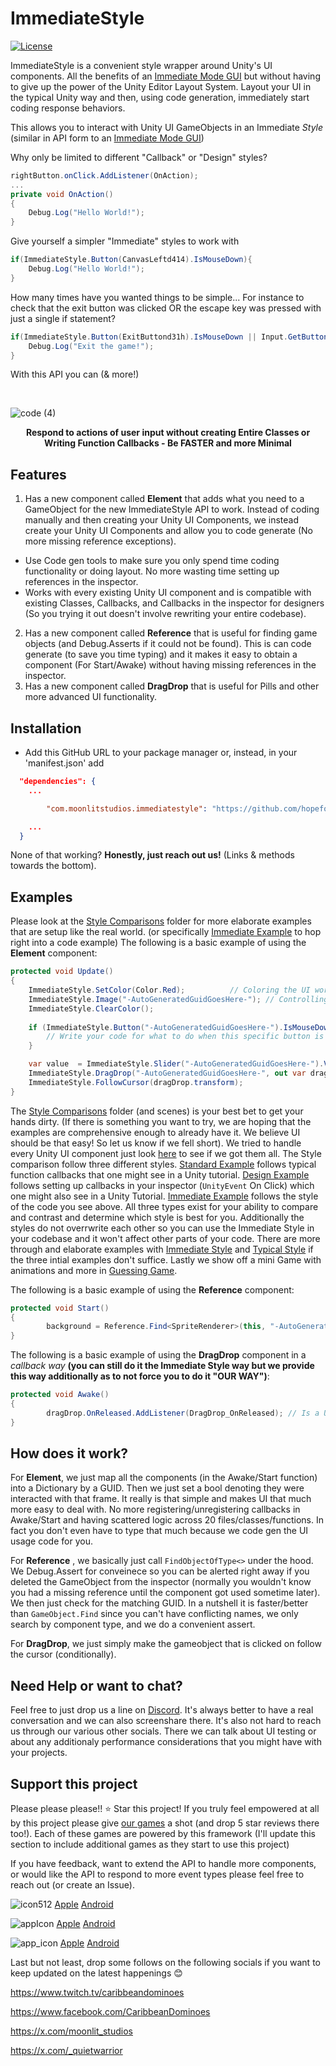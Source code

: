 # ImmediateStyle 
[![License](https://img.shields.io/badge/license-MIT-green)](https://github.com/hopeforsenegal/immediatestyle/blob/master/LICENSE.md)

ImmediateStyle is a convenient style wrapper around Unity's UI components. All the benefits of an [Immediate Mode GUI](https://caseymuratori.com/blog_0001) but without having to give up the power of the Unity Editor Layout System. Layout your UI in the typical Unity way and then, using code generation, immediately start coding response behaviors.

This allows you to interact with Unity UI GameObjects in an Immediate *Style* (similar in API form to an [Immediate Mode GUI](https://caseymuratori.com/blog_0001))

Why only be limited to different "Callback" or "Design" styles?

```cs    
rightButton.onClick.AddListener(OnAction);
...
private void OnAction()
{
    Debug.Log("Hello World!");
}
```

Give yourself a simpler "Immediate" styles to work with

```cs 
if(ImmediateStyle.Button(CanvasLeftd414).IsMouseDown){
    Debug.Log("Hello World!");
}
```
How many times have you wanted things to be simple... 
For instance to check that the exit button was clicked OR the escape key was pressed with just a single if statement?
```cs 
if(ImmediateStyle.Button(ExitButtond31h).IsMouseDown || Input.GetButtonDown(KeyCode.Escape)){
    Debug.Log("Exit the game!");
}
```
With this API you can (& more!)

<br>

![code (4)](https://github.com/user-attachments/assets/df496928-9f0c-49c2-8e2f-6cb970bc13a8)


<p align="center">
<b>Respond to actions of user input without creating Entire Classes or Writing Function Callbacks - Be FASTER and more Minimal
</b>
<br>
</p>

## Features
1. Has a new component called **Element** that adds what you need to a GameObject for the new ImmediateStyle API to work. Instead of coding manually and then creating your Unity UI Components, we instead create your Unity UI Components and allow you to code generate (No more missing reference exceptions).
* Use Code gen tools to make sure you only spend time coding functionality or doing layout. No more wasting time setting up references in the inspector.
*  Works with every existing Unity UI component and is compatible with existing Classes, Callbacks, and Callbacks in the inspector for designers (So you trying it out doesn't involve rewriting your entire codebase).
2. Has a new component called **Reference** that is useful for finding game objects (and Debug.Asserts if it could not be found). This is can code generate (to save you time typing) and it makes it easy to obtain a component (For Start/Awake) without having missing references in the inspector.
3. Has a new component called **DragDrop** that is useful for Pills and other more advanced UI functionality.

## Installation

- Add this GitHub URL to your package manager or, instead, in your 'manifest.json' add
```json
  "dependencies": {
	...

    	"com.moonlitstudios.immediatestyle": "https://github.com/hopeforsenegal/com.moonlitstudios.immediatestyle.git",

	...
  }
```

None of that working? **Honestly, just reach out us!** (Links & methods towards the bottom).

## Examples
Please look at the [Style Comparisons](https://github.com/hopeforsenegal/com.moonlitstudios.immediatestyle/blob/main/StyleComparisons) folder for more elaborate examples that are setup like the real world. (or specifically [Immediate Example](https://github.com/hopeforsenegal/com.moonlitstudios.immediatestyle/blob/main/StyleComparisons/ImmediateExample.cs) to hop right into a code example) 
The following is a basic example of using the **Element** component: 
```cs
protected void Update()
{
	ImmediateStyle.SetColor(Color.Red);		     // Coloring the UI works like this (and therefore can be done in a batch)
	ImmediateStyle.Image("-AutoGeneratedGuidGoesHere-"); // Controlling (CanvasGroup|Text) works like this
	ImmediateStyle.ClearColor();
	
	if (ImmediateStyle.Button("-AutoGeneratedGuidGoesHere-").IsMouseDown) {	  // Controlling (Toggle|InputField|Dropdown) works like this
	    // Write your code for what to do when this specific button is clicked
	}

	var value  = ImmediateStyle.Slider("-AutoGeneratedGuidGoesHere-").Value; // Controlling Slider works like this
	ImmediateStyle.DragDrop("-AutoGeneratedGuidGoesHere-", out var dragDrop); // Controlling DragDrop works like this
	ImmediateStyle.FollowCursor(dragDrop.transform);
}
```
The [Style Comparisons](https://github.com/hopeforsenegal/com.moonlitstudios.immediatestyle/blob/main/StyleComparisons) folder (and scenes) is your best bet to get your hands dirty. (If there is something you want to try, we are hoping that the examples are comprehensive enough to already have it. We believe UI should be that easy! So let us know if we fell short). We tried to handle every Unity UI component just look [here](https://github.com/hopeforsenegal/com.moonlitstudios.immediatestyle/blob/main/Runtime/UI/Immediate/ImmediateStyle.cs) to see if we got them all. The Style comparison follow three different styles. [Standard Example](https://github.com/hopeforsenegal/com.moonlitstudios.immediatestyle/blob/main/StyleComparisons/StandardExample.cs) follows typical function callbacks that one might see in a Unity tutorial. [Design Example](https://github.com/hopeforsenegal/com.moonlitstudios.immediatestyle/blob/main/StyleComparisons/DesignExample.cs) follows setting up callbacks in your inspector (`UnityEvent` On Click) which one might also see in a Unity Tutorial. [Immediate Example](https://github.com/hopeforsenegal/com.moonlitstudios.immediatestyle/blob/main/StyleComparisons/ImmediateExample.cs) follows the style of the code you see above. All three types exist for your ability to compare and contrast and determine which style is best for you. Additionally the styles do not overrwrite each other so you can use the Immediate Style in your codebase and it won't affect other parts of your code.
There are more through and elaborate examples with [Immediate Style](https://github.com/hopeforsenegal/com.moonlitstudios.immediatestyle/blob/main/StyleComparisons/A_ImmediateStyle.cs) and [Typical Style](https://github.com/hopeforsenegal/com.moonlitstudios.immediatestyle/blob/main/StyleComparisons/A_TypicalStyle.cs) if the three intial examples don't suffice.
Lastly we show off a mini Game with animations and more in [Guessing Game](https://github.com/hopeforsenegal/com.moonlitstudios.immediatestyle/blob/main/GuessingGame).


The following is a basic example of using the **Reference** component: 
```cs
protected void Start()
{
        background = Reference.Find<SpriteRenderer>(this, "-AutoGeneratedGuidGoesHere-"); // We save you mental anguish and time!
}
```

The following is a basic example of using the **DragDrop** component in a *callback way*  **(you can still do it the Immediate Style way but we provide this way additionally as to not force you to do it "OUR WAY")**: 
```cs
protected void Awake()
{
        dragDrop.OnReleased.AddListener(DragDrop_OnReleased); // Is a UnityEvent so Designers can set OnReleased inspector instead.
}
```

## How does it work?
For **Element**, we just map all the components (in the Awake/Start function) into a Dictionary by a GUID. Then we just set a bool denoting they were interacted with that frame. It really is that simple and makes UI that much more easy to deal with. No more registering/unregistering callbacks in Awake/Start and having scattered logic across 20 files/classes/functions. In fact you don't even have to type that much because we code gen the UI usage code for you.

For **Reference** , we basically just call `FindObjectOfType<>` under the hood. We Debug.Assert for conveinece so you can be alerted right away if you deleted the GameObject from the inspector (normally you wouldn't know you had a missing reference until the component got used sometime later). We then just check for the matching GUID. In a nutshell it is faster/better than `GameObject.Find` since you can't have conflicting names, we only search by component type, and we do a convenient assert.

For **DragDrop**, we just simply make the gameobject that is clicked on follow the cursor (conditionally).

## Need Help or want to chat?
Feel free to just drop us a line on [Discord](https://discord.gg/8y87EEaftE). It's always better to have a real conversation and we can also screenshare there. It's also not hard to reach us through our various other socials. There we can talk about UI testing or about any additionaly performance considerations that you might have with your projects.

## Support this project 
Please please please!! ⭐ Star this project! If you truly feel empowered at all by this project please give [our games](https://linktr.ee/moonlit_games) a shot (and drop 5 star reviews there too!). Each of these games are powered by this framework (I'll update this section to include additional games as they start to use this project)

If you have feedback, want to extend the API to handle more components, or would like the API to respond to more event types please feel free to reach out (or create an Issue).

![icon512](https://github.com/user-attachments/assets/85141dc9-110e-4a8d-b684-6c9a686c278b)
[Apple](https://apps.apple.com/us/app/caribbean-dominoes/id1588590418)
[Android](https://play.google.com/store/apps/details?id=com.MoonlitStudios.CaribbeanDominoes)

![appIcon](https://github.com/user-attachments/assets/4266f475-ac9b-4176-9f97-985b8e1025ce)
[Apple](https://apps.apple.com/us/app/solitaire-islands/id6478837950)
[Android](https://play.google.com/store/apps/details?id=com.MoonlitStudios.SolitaireIslands)

![app_icon](https://github.com/user-attachments/assets/13ba91c7-53b4-4469-bdd0-9f0598048a28)
[Apple](https://apps.apple.com/us/app/ludi-classic/id1536964897)
[Android](https://play.google.com/store/apps/details?id=com.MoonlitStudios.Ludi)


Last but not least, drop some follows on the following socials if you want to keep updated on the latest happenings 😊

https://www.twitch.tv/caribbeandominoes

https://www.facebook.com/CaribbeanDominoes

https://x.com/moonlit_studios

https://x.com/_quietwarrior
